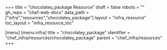 +++
title = "chocolatey_package Resource"
draft = false
robots = ""
gh_repo = "chef-web-docs"
data_path = ["infra","resources","chocolatey_package"]
layout = "infra_resource"
toc_layout = "infra_resource_toc"

[menu]
  [menu.infra]
    title = "chocolatey_package"
    identifier = "chef_infra/resources/chocolatey_package"
    parent = "chef_infra/resources"
+++

<!-- The contents of this page are automatically generated from the chocolatey_package.yaml file in the data directory. -->
<!-- To suggest a change, edit the https://github.com/chef/chef/blob/master/lib/chef/resource/chocolatey_package.rb file
      and submit a pull request to the https://github.com/chef/chef repository. -->
